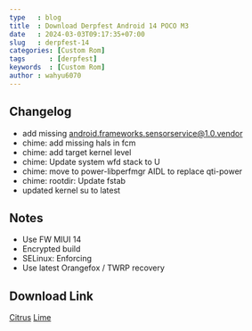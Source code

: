 ```yaml
---
type   : blog
title  : Download Derpfest Android 14 POCO M3
date   : 2024-03-03T09:17:35+07:00
slug   : derpfest-14
categories: [Custom Rom]
tags      : [derpfest]
keywords  : [Custom Rom]
author : wahyu6070
---
```


## Changelog
- add missing android.frameworks.sensorservice@1.0.vendor
- chime: add missing hals in fcm
- chime: add target kernel level
- chime: Update system wfd stack to U
- chime: move to power-libperfmgr AIDL to replace qti-power
- chime: rootdir: Update fstab
- updated kernel su to latest

## Notes
- Use FW MIUI 14 
- Encrypted build
- SELinux: Enforcing
- Use latest Orangefox / TWRP recovery

## Download Link

[Citrus](https://sourceforge.net/projects/derpfest/files/citrus/DerpFest-14-Official-Stable-citrus-20240215.zip/download)
[Lime](https://sourceforge.net/projects/derpfest/files/lime/DerpFest-14-Official-Stable-lime-20240215.zip/download)
